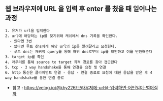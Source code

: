 ## 웹 브라우저에 URL 을 입력 후 enter 를 쳤을 때 일어나는 과정
```
1. 유저가 url을 입력한다
2. url에 해당하는 ip를 찾기위해 캐쉬에서 dns 기록을 확인한다.
  - 있다면 3번
  - 없다면 루트 dns에게 해당 url의 ip를 알려달라고 요청한다.
  - 루트 dns는 재귀적 query를 통해 하위 dns로부터 ip를 확인하고 이를 반환해준다
3. target ip를 확인
4. 라우터를 통해 source to target 최적 경로를 찾아 접근한다
5. tcp - 3 way handshake를 통해 연결을 요청 및 연결
6. http 통신은 클라이언트 연결 - 응답 - 연결 종료로 요청에 대한 응답을 받은 후 4 way handshake를 통한 연결 종료
```
- 참고 : https://velog.io/@khy226/브라우저에-url을-입력하면-어떤일이-벌어질까
